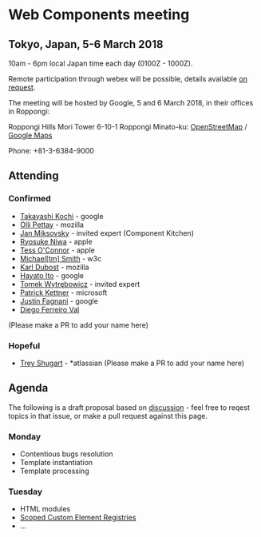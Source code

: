 # Web Components meeting

## Tokyo, Japan, 5-6 March 2018

10am - 6pm local Japan time each day (0100Z - 1000Z).

Remote participation through webex will be possible, details available [on request](mailto:chaals@yandex.ru).

The meeting will be hosted by Google, 5 and 6 March 2018, in their offices in Roppongi:

Roppongi Hills Mori Tower 6-10-1 Roppongi Minato-ku:
[OpenStreetMap](https://www.openstreetmap.org/way/153924771#map=16/35.6605/139.7293) / [Google Maps](https://www.google.com/maps/place/Roppongi+Hills/@35.6604761,139.7270984,17z/)

Phone: +81-3-6384-9000

## Attending

### Confirmed
* [Takayashi Kochi](https://github.com/TakayoshiKochi) - google
* [Olli Pettay](https://github.com/smaug----) - mozilla
* [Jan Miksovsky](https://github.com/JanMiksovsky) - invited expert (Component Kitchen)
* [Ryosuke Niwa](https://github.com/rniwa) - apple
* [Tess O'Connor](https://github.com/hober) - apple
* [Michael[tm] Smith](https://github.com/sideshowbarker) - w3c
* [Karl Dubost](https://github.com/karlcow) - mozilla
* [Hayato Ito](https://github.com/hayatoito) - google
* [Tomek Wytrębowicz](https://github.com/tomalec) - invited expert
* [Patrick Kettner](https://github.com/patrickkettner) - microsoft
* [Justin Fagnani](https://github.com/justinfagnani) - google
* [Diego Ferreiro Val](https://github.com/diervo)

(Please make a PR to add your name here)

### Hopeful
* [Trey Shugart](https://github.com/treshugart) - *atlassian
(Please make a PR to add your name here)

## Agenda
The following is a draft proposal based on [discussion](https://github.com/w3c/webcomponents/issues/713) - 
feel free to reqest topics in that issue, or make a pull request against this page.

### Monday
* Contentious bugs resolution
* Template instantiation
* Template processing

### Tuesday
* HTML modules
* [Scoped Custom Element Registries](https://github.com/w3c/webcomponents/issues/716)
* ...
